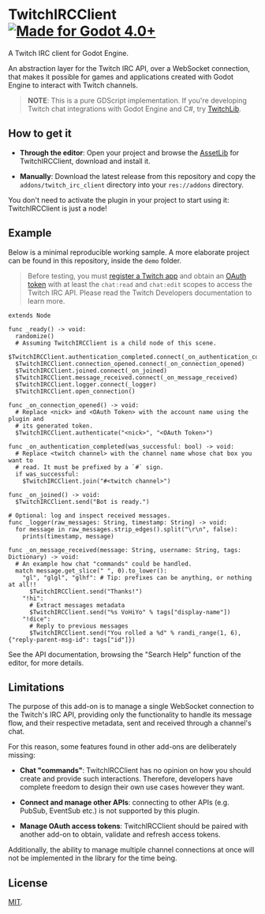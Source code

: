 # TwitchIRCClient [![Made for Godot 4.0+][badge]][godot]

A Twitch IRC client for Godot Engine.

An abstraction layer for the Twitch IRC API, over a WebSocket connection, that
makes it possible for games and applications created with Godot Engine to
interact with Twitch channels.

> **NOTE**: This is a pure GDScript implementation. If you're developing Twitch
> chat integrations with Godot Engine and C#, try [TwitchLib].
>
> [TwitchLib]: https://github.com/TwitchLib


## How to get it

- **Through the editor**: Open your project and browse the [AssetLib] for
  TwitchIRCClient, download and install it.

- **Manually**: Download the latest release from this repository and copy the
  `addons/twitch_irc_client` directory into your `res://addons` directory.

You don't need to activate the plugin in your project to start using it:
TwitchIRCClient is just a node!

[AssetLib]: https://docs.godotengine.org/en/stable/community/asset_library/using_assetlib.html#in-the-editor


## Example

Below is a minimal reproducible working sample. A more elaborate project can be
found in this repository, inside the `demo` folder.

> Before testing, you must [register a Twitch app][1] and obtain an [OAuth
> token][2] with at least the `chat:read` and `chat:edit` scopes to access the
> Twitch IRC API. Please read the Twitch Developers documentation to learn more.
>
> [1]: https://dev.twitch.tv/docs/authentication/register-app/
> [2]: https://dev.twitch.tv/docs/irc/authenticate-bot/

```gdscript
extends Node

func _ready() -> void:
  randomize()
  # Assuming TwitchIRCClient is a child node of this scene.
  $TwitchIRCClient.authentication_completed.connect(_on_authentication_completed)
  $TwitchIRCClient.connection_opened.connect(_on_connection_opened)
  $TwitchIRCClient.joined.connect(_on_joined)
  $TwitchIRCClient.message_received.connect(_on_message_received)
  $TwitchIRCClient.logger.connect(_logger)
  $TwitchIRCClient.open_connection()

func _on_connection_opened() -> void:
  # Replace <nick> and <OAuth Token> with the account name using the plugin and
  # its generated token.
  $TwitchIRCClient.authenticate("<nick>", "<OAuth Token>")

func _on_authentication_completed(was_successful: bool) -> void:
  # Replace <twitch channel> with the channel name whose chat box you want to
  # read. It must be prefixed by a `#` sign.
  if was_successful:
    $TwitchIRCClient.join("#<twitch channel>")

func _on_joined() -> void:
  $TwitchIRCClient.send("Bot is ready.")

# Optional: log and inspect received messages.
func _logger(raw_messages: String, timestamp: String) -> void:
  for message in raw_messages.strip_edges().split("\r\n", false):
    prints(timestamp, message)

func _on_message_received(message: String, username: String, tags: Dictionary) -> void:
  # An example how chat "commands" could be handled.
  match message.get_slice(" ", 0).to_lower():
    "gl", "glgl", "glhf": # Tip: prefixes can be anything, or nothing at all!!
      $TwitchIRCClient.send("Thanks!")
    "!hi":
      # Extract messages metadata
      $TwitchIRCClient.send("%s VoHiYo" % tags["display-name"])
    "!dice":
      # Reply to previous messages
      $TwitchIRCClient.send("You rolled a %d" % randi_range(1, 6), {"reply-parent-msg-id": tags["id"]})
```

See the API documentation, browsing the "Search Help" function of the editor,
for more details.


## Limitations

The purpose of this add-on is to manage a single WebSocket connection to the
Twitch's IRC API, providing only the functionality to handle its message flow,
and their respective metadata, sent and received through a channel's chat.

For this reason, some features found in other add-ons are deliberately missing:

- **Chat "commands"**: TwitchIRCClient has no opinion on how you should create
  and provide such interactions. Therefore, developers have complete freedom to
  design their own use cases however they want.

- **Connect and manage other APIs**: connecting to other APIs (e.g. PubSub,
  EventSub etc.) is not supported by this plugin.

- **Manage OAuth access tokens**: TwitchIRCClient should be paired with another
  add-on to obtain, validate and refresh access tokens.

Additionally, the ability to manage multiple channel connections at once will
not be implemented in the library for the time being.


## License

[MIT](LICENSE.md).

[godot]: https://godotengine.org/
[badge]: https://flat.badgen.net/badge/made%20for/Godot%204.0%2b/478cbf
